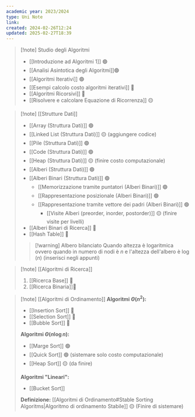 ```yaml
---
academic year: 2023/2024
type: Uni Note
link: 
created: 2024-02-26T12:24
updated: 2025-02-27T18:39
---
```

>[!note] Studio degli Algoritmi
>- [[Introduzione ad Algoritmi 1]] 🟢
>- [[Analisi Asintotica degli Algoritmi]]🟢
>- [[Algoritmi Iterativi]] 🟢
>- [[Esempi calcolo costo algoritmi iterativi]] 🔴
>- [[Algoritmi Ricorsivi]] 🔴
>- [[Risolvere e calcolare Equazione di Ricorrenza]] 🟡

>[!note] [[Strutture Dati]]
>- [[Array (Struttura Dati)]] 🟢
>- [[Linked List (Struttura Dati)]] 🟡 (aggiungere codice)
>- [[Pile (Struttura Dati)]] 🟢
>- [[Code (Struttura Dati)]] 🟢
>- [[Heap (Struttura Dati)]] 🟡 (finire costo computazionale)
>- [[Alberi (Struttura Dati)]] 🟢
>- [[Alberi Binari (Struttura Dati)]] 🟢
>	- [[Memorizzazione tramite puntatori (Alberi Binari)]] 🟢
>	- [[Rappresentazione posizionale (Alberi Binari)]] 🟢
>	- [[Rappresentazione tramite vettore dei padri (Alberi Binari)]] 🟢
>		- [[Visite Alberi (preorder, inorder, postorder)]] 🟡 (finire visite per livelli)
>- [[Alberi Binari di Ricerca]] 🔴
>- [[Hash Table]] 🔴
>
>>[!warning] Albero bilanciato
>>Quando altezza è logaritmica ovvero quando in numero di nodi è $n$ e l'altezza dell'albero è $\log(n)$ (inserisci negli appunti)

>[!note]  [[Algoritmi di Ricerca]]
>1. [[Ricerca Base]] 🔴
>2. [[Ricerca Binaria]]🔴

>[!note] [[Algoritmi di Ordinamento]]
>**Algoritmi $\Theta(n^{2})$:**
>- [[Insertion Sort]] 🔴
>- [[Selection Sort]] 🔴
>- [[Bubble Sort]] 🔴
>
>**Algoritmi $\Theta(n \log n)$:**
>- [[Marge Sort]] 🟢
>- [[Quick Sort]] 🟢 (sistemare solo costo computazionale)
>- [[Heap Sort]] 🟡 (da finire)
>
>**Algoritmi "Lineari":**
>- [[Bucket Sort]]
>
>**Definizione:** [[Algoritmi di Ordinamento#Stable Sorting Algoritms|Algoritmo di ordinamento Stabile]] 🟡 (Finire di sistemare)
